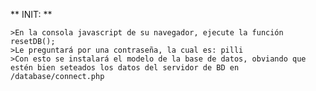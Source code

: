 ** INIT: **

	>En la consola javascript de su navegador, ejecute la función resetDB();
	>Le preguntará por una contraseña, la cual es: pilli
	>Con esto se instalará el modelo de la base de datos, obviando que estén bien seteados los datos del servidor de BD en /database/connect.php


